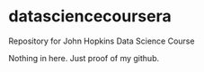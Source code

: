 # datasciencecoursera
Repository for John Hopkins Data Science Course

Nothing in here. Just proof of my github. 
